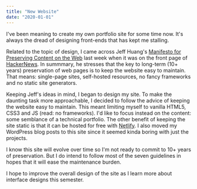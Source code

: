 ```yaml
---
title: "New Website"
date: "2020-01-01"
---
```


I've been meaning to create my own portfolio site for some time now.
It's always the dread of designing front-ends that has kept me stalling.

Related to the topic of design, I came across Jeff Huang's [Manifesto for Preserving Content on the Web](https://jeffhuang.com/designed_to_last/)
last week when it was on the front page of [HackerNews](https://news.ycombinator.com/item?id=21840140).
In summmary, he stresses that the key to long-term (10+ years) preservation of web pages is to keep the website easy to maintain.
That means: single-page sites, self-hosted resources, no fancy frameworks and no static site generators.

Keeping Jeff's ideas in mind, I began to design my site.
To make the daunting task more approachable, I decided to follow the advice of keeping the website easy to maintain.
This meant limiting myself to vanilla HTML5, CSS3 and JS (read: no frameworks).
I'd like to focus instead on the content: some semblance of a technical portfolio.
The other benefit of keeping the site static is that it can be hosted for free with [Netlify](https://www.netlify.com/).
I also moved my WordPress blog posts to this site since it seemed kinda boring with just the projects.

I know this site will evolve over time so I'm not ready to commit to 10+ years of preservation.
But I do intend to follow most of the seven guidelines in hopes that it will ease the maintenance burden.

I hope to improve the overall design of the site as I learn more about interface designs this semester.
